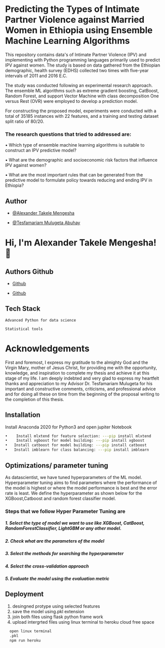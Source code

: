 # Predicting the Types of Intimate Partner Violence against Married Women in Ethiopia using  Ensemble Machine Learning Algorithms 
This repository contains data's of Intimate Partner Violence  (IPV) and implementing with Python programming languages primarily used to predict  IPV against women. 
The study is based on data gathered from the Ethiopian demographic, health survey (EDHS) collected two times with five-year intervals of 2011 and 2016 E.C. 

The study was conducted following an experimental research approach. 
The ensemble ML algorithms such as extreme gradient boosting, CatBoost, Random Forest, and support Vector Machine with class decomposition One versus Rest (OVR) were employed to develop a prediction model. 

For constructing the proposed model, experiments were conducted with a total of 35185 instances with 22 features, and a training and testing dataset split ratio of 80/20.

### The research questions that tried to addressed are:

•	Which type of  ensemble machine learning algorithms is suitable to construct an IPV predictive model?

•	What are the demographic and socioeconomic risk factors that influence IPV against women? 

•	What are the most important rules that can be generated from the predictive model to formulate policy towards reducing and ending IPV in Ethiopia? 






## Author

- [@Alexander Takele Mengesha](https://www.github.com/alexa221)
  
- [@Tesfamariam Mulugeta Abuhay](https://www.github.com/TesfamariamAbuhay)
  

# Hi, I'm Alexander Takele Mengesha! 👋


## Authors Github

- [Github](https://www.github.com/alexa221)

- [Github](https://www.github.com/TesfamariamAbuhay)


## Tech Stack
    Advanced Python for data science

    Statistical tools 


# Acknowledgements
First and foremost, I express my gratitude to the almighty God and the Virgin Mary, mother of Jesus Christ, for providing me with the opportunity, knowledge, and inspiration to complete my thesis and achieve it at this stage of my life. I am deeply indebted and very glad to express my heartfelt thanks and appreciation to my Advisor Dr. Tesfamariam Mulugeta for his important and constructive comments, criticisms, and professional advice and for doing all these on time from the beginning of the proposal writing to the completion of this thesis.  

## Installation

Install Anaconda 2020 for Python3 and open jupiter Notebook

```bash
•    Install mlxtend for feature selection: ---pip install mlxtend 
•    Install xgboost for model building: ---pip install xgboost
•	Install catboost for model building: ---pip install catboost
•	Install imblearn for class balancing: ---pip install imblearn

```
    
## Optimizations/ parameter tuning

As datascientist, we have tuned hyperparameters of the ML model. Hyperparameter tuning aims to find parameters where the performance of the model is highest or where the model performance is best and the error rate is least. We define the hyperparameter as shown below for the XGBoost,Catboost and random forest classifier model.

### Steps that we follow  Hyper Parameter Tuning are
##### 1.  Select the type of model we want to use like XGBoost, CatBoost, RandomForestClassifier, LightGBM or any other model.
##### 2.  Check what are the parameters of the model

##### 3.  Select the methods for searching the hyperparameter

##### 4.  Select the cross-validation approach

##### 5.  Evaluate the model using the evaluation metric
## Deployment

 1. desingned protype using selected features 
 2. save the model using.pkl extension
 3. join both files using flask python frame work
 4. upload intergrted files using linux terminal to   heroku cloud free space

```bash
  open linux terminal
  .pkl 
  npm run heroku 

```

